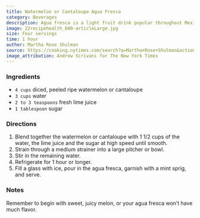 ```yaml
---
title: Watermelon or Cantaloupe Agua Fresca
category: Beverages
description: Agua fresca is a light fruit drink popular throughout Mexico. It’s simply made by blending fruit with water, a bit of sugar and a little lime juice. Begin with sweet, juicy melon, or your agua fresca won’t have much flavor.
image: 22recipehealth_600-articleLarge.jpg
size: Four servings
time: 1 hour
author: Martha Rose Shulman
source: https://cooking.nytimes.com/search?q=Martha+Rose+Shulman&action=click&module=byline&region=recipe%20page
image_attribution: Andrew Scrivani for The New York Times
---
```


### Ingredients

* `4 cups` diced, peeled ripe watermelon or cantaloupe
* `3 cups` water
* `2 to 3 teaspoons` fresh lime juice
* `1 tablespoon` sugar

### Directions

1. Blend together the watermelon or cantaloupe with 1 1/2 cups of the water, the lime juice and the sugar at high speed until smooth. 
2. Strain through a medium strainer into a large pitcher or bowl. 
3. Stir in the remaining water. 
4. Refrigerate for 1 hour or longer. 
5. Fill a glass with ice, pour in the agua fresca, garnish with a mint sprig, and serve.

### Notes

Remember to begin with sweet, juicy melon, or your agua fresca won’t have much flavor.